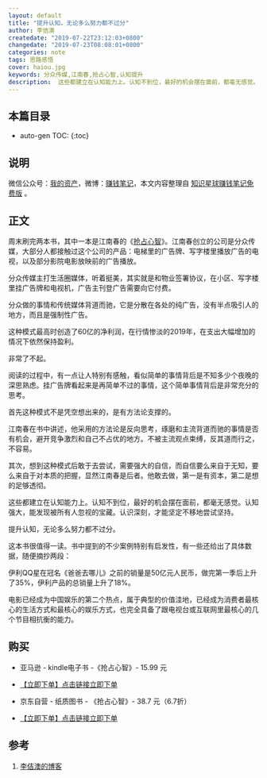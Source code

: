 ```yaml
---
layout: default
title: "提升认知，无论多么努力都不过分"
author: 李佶澳
createdate: "2019-07-22T23:12:03+0800"
changedate: "2019-07-23T08:08:01+0800"
categories: note
tags: 思路感悟
cover: haiou.jpg
keywords: 分众传媒,江南春,抢占心智,认知提升
description:  这些都建立在认知能力上。认知不到位，最好的机会摆在面前，都毫无感觉。认知强大，能发现被所有人忽视的宝藏。认识深刻，才能坚定不移地尝试坚持
---
```


## 本篇目录

* auto-gen TOC:
{:toc}

## 说明

微信公众号：[我的资产](https://www.lijiaocn.com/img/invest.jpg)，微博：[赚钱笔记](https://weibo.com/6876203019/profile?rightmod=1&wvr=6&mod=personinfo&is_all=1)，本文内容整理自 [知识星球赚钱笔记免费版](https://t.zsxq.com/zF2VvZJ) 。

## 正文

周末刷完两本书，其中一本是江南春的《[抢占心智][2]》。江南春创立的公司是分众传媒，大部分人都接触过这个公司的产品：电梯里的广告牌、写字楼里播放广告的电视，以及部分影院电影放映前的广告播放。

分众传媒主打生活圈媒体，听着挺美，其实就是和物业签署协议，在小区、写字楼里挂广告牌和电视机，广告主刊登广告需要向它付费。

分众做的事情和传统媒体背道而驰，它是分散在各处的纯广告，没有半点吸引人的地方，而且是强制性广告。

这种模式最高时创造了60亿的净利润，在行情惨淡的2019年，在支出大幅增加的情况下依然保持盈利。

非常了不起。

阅读的过程中，有一点让人特别有感触，看似简单的事情背后是不知多少个夜晚的深思熟虑。挂广告牌看起来是再简单不过的事情，这个简单事情背后是非常充分的思考。

首先这种模式不是凭空想出来的，是有方法论支撑的。

江南春在书中讲述，他采用的方法论是反向思考，琢磨和主流背道而驰的事情是否有机会，避开竞争激烈和自己不占优的地方。不被主流观点束缚，反其道而行之，不容易。

其次，想到这种模式后敢于去尝试，需要强大的自信，而自信要么来自于无知，要么来自于对本质的把握，显然江南春是后者。他敢去做，第一是有资本，第二是想的足够透彻。

这些都建立在认知能力上。认知不到位，最好的机会摆在面前，都毫无感觉。认知强大，能发现被所有人忽视的宝藏。认识深刻，才能坚定不移地尝试坚持。

提升认知，无论多么努力都不过分。

这本书很值得一读。书中提到的不少案例特别有启发性，有一些还给出了具体数据，随便摘抄两段：

伊利QQ星在冠名《爸爸去哪儿》之前的销量是50亿元人民币，做完第一季后上升了35%，伊利产品的总销量上升了18%。

电影已经成为中国娱乐的第二个热点，属于典型的价值洼地，已经成为消费者最核心的生活方式和最核心的娱乐方式，也完全具备了跟电视台或互联网里最核心的几个节目相抗衡的能力。


## 购买

* 亚马逊 - kindle电子书 -《抢占心智》- 15.99 元

* [【立即下单】点击链接立即下单](https://www.amazon.cn/dp/B07FYF98V9/ref=sr_1_1?__mk_zh_CN=%E4%BA%9A%E9%A9%AC%E9%80%8A%E7%BD%91%E7%AB%99&keywords=%E6%8A%A2%E5%8D%A0%E5%BF%83%E6%99%BA&qid=1563838362&s=gateway&sr=8-1&tag=znrio-23)

* 京东自营 - 纸质图书 - 《抢占心智》- 38.7 元（6.7折）

* [【立即下单】点击链接立即下单](https://union-click.jd.com/jdc?e=&p=AyIGZRtYFAcXBFIZWR0yEgRQGlwcAxM3EUQDS10iXhBeGlcJDBkNXg9JHU4YDk5ER1xOGRNLGEEcVV8BXURFUFdfC0RVU1JRUy1OVxUBFwZSEloUMhB4F0AySlFXZ0sYXU9yRHcRHQRRV3ILWStaJQITBlQbWRUHEwJlK1sSMkBpja3tzaejG4Gx1MCKhTdUK1sRBRAOVxNbHQQbAVErXBULIkUQXw5dbFdZA08eTFZRN2UrWCUyIgdlGGtXbEECARpdFgIaU1ZOXRBRFVMFSV0VUkcHUhtaE1IRAFMaaxcDEwNc&t=W1dCFFlQCxxKQgFHREkdSVJKSQVJHFRXFk9FUlpGQUpLCVBaTFhbXQtWVmpSWRtYEAMVDlQa)

## 参考

1. [李佶澳的博客][1]


[1]: https://www.lijiaocn.com "李佶澳的博客"
[2]: https://www.amazon.cn/dp/B07FYF98V9/ref=sr_1_1?__mk_zh_CN=%E4%BA%9A%E9%A9%AC%E9%80%8A%E7%BD%91%E7%AB%99&keywords=%E6%8A%A2%E5%8D%A0%E5%BF%83%E6%99%BA&qid=1563838362&s=gateway&sr=8-1&tag=znrio-23  "抢占心智-亚马逊"
